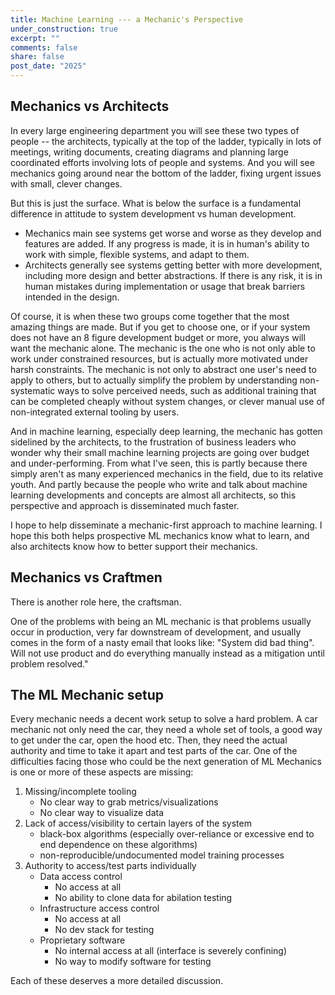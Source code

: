 ```yaml
---
title: Machine Learning --- a Mechanic's Perspective
under_construction: true
excerpt: ""
comments: false
share: false
post_date: "2025"
---
```


## Mechanics vs Architects

In every large engineering department you will see these two types of people -- the architects, typically at the top of the ladder, typically in lots of meetings, writing documents, creating diagrams and planning large coordinated efforts involving lots of people and systems. And you will see mechanics going around near the bottom of the ladder, fixing urgent issues with small, clever changes.

But this is just the surface. What is below the surface is a fundamental difference in attitude to system development vs human development.

* Mechanics main see systems get worse and worse as they develop and features are added. If any progress is made, it is in human's ability to work with simple, flexible systems, and adapt to them.
* Architects generally see systems getting better with more development, including more design and better abstractions. If there is any risk, it is in human mistakes during implementation or usage that break barriers intended in the design. 

Of course, it is when these two groups come together that the most amazing things are made. But if you get to choose one, or if your system does not have an 8 figure development budget or more, you always will want the mechanic alone. The mechanic is the one who is not only able to work under constrained resources, but is actually more motivated under harsh constraints. The mechanic is not only to abstract one user's need to apply to others, but to actually simplify the problem by understanding non-systematic ways to solve perceived needs, such as additional training that can be completed cheaply without system changes, or clever manual use of non-integrated external tooling by users. 

And in machine learning, especially deep learning, the mechanic has gotten sidelined by the architects, to the frustration of business leaders who wonder why their small machine learning projects are going over budget and under-performing. From what I've seen, this is partly because there simply aren't as many experienced mechanics in the field, due to its relative youth. And partly because the people who write and talk about machine learning developments and concepts are almost all architects, so this perspective and approach is disseminated much faster. 

I hope to help disseminate a mechanic-first approach to machine learning. I hope this both helps prospective ML mechanics know what to learn, and also architects know how to better support their mechanics.

## Mechanics vs Craftmen

There is another role here, the craftsman.

One of the problems with being an ML mechanic is that problems usually occur in production, very far downstream of development, and usually comes in the form of a nasty email that looks like: "System did bad thing". Will not use product and do everything manually instead as a mitigation until problem resolved."



## The ML Mechanic setup

Every mechanic needs a decent work setup to solve a hard problem. A car mechanic not only need the car, they need a whole set of tools, a good way to get under the car, open the hood etc. Then, they need the actual authority and time to take it apart and test parts of the car. One of the difficulties facing those who could be the next generation of ML Mechanics is one or more of these aspects are missing:

1. Missing/incomplete tooling
    * No clear way to grab metrics/visualizations
    * No clear way to visualize data 
2. Lack of access/visibility to certain layers of the system
    * black-box algorithms (especially over-reliance or excessive end to end dependence on these algorithms)
    * non-reproducible/undocumented model training processes
3. Authority to access/test parts individually 
    * Data access control
        * No access at all
        * No ability to clone data for abilation testing
    * Infrastructure access control
        * No access at all
        * No dev stack for testing
    * Proprietary software
        * No internal access at all (interface is severely confining)
        * No way to modify software for testing

Each of these deserves a more detailed discussion.




